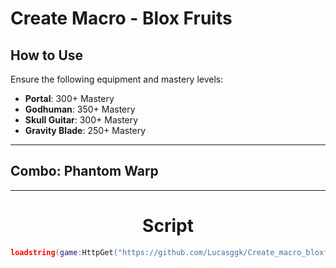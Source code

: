 # Create Macro - Blox Fruits

## How to Use

Ensure the following equipment and mastery levels:

- **Portal**: 300+ Mastery  
- **Godhuman**: 350+ Mastery  
- **Skull Guitar**: 300+ Mastery  
- **Gravity Blade**: 250+ Mastery

---

## Combo: Phantom Warp

---

<h1 align="center">Script</h1>

```lua
loadstring(game:HttpGet("https://github.com/Lucasggk/Create_macro_bloxfruits/raw/main/Loader.lua"))()
